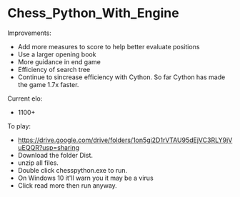 # Chess_Python_With_Engine

Improvements:
- Add more measures to score to help better evaluate positions
- Use a larger opening book
- More guidance in end game
- Efficiency of search tree
- Continue to sincrease efficiency with Cython. So far Cython has made the game 1.7x faster.

Current elo:
- 1100+ 

To play:
- https://drive.google.com/drive/folders/1on5gi2D1rVTAU95dEjVC3RLY9jVuEQQR?usp=sharing
- Download the folder Dist.
- unzip all files. 
- Double click chesspython.exe to run. 
- On Windows 10 it'll warn you it may be a virus
- Click read more then run anyway.
